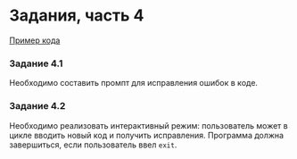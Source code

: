 # Задания, часть 4

[Пример кода](yandex_gpt_api.py)

### Задание 4.1

Необходимо составить промпт для исправления ошибок в коде.

### Задание 4.2

Необходимо реализовать интерактивный режим: пользователь может в цикле вводить новый код и получить исправления. Программа должна завершиться, если пользователь ввел `exit`.
